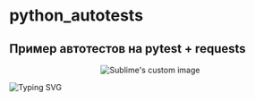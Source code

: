 # python_autotests
## Пример автотестов на pytest + requests
<p align="center">
  <img src="https://encrypted-tbn0.gstatic.com/images?q=tbn:ANd9GcRewo-srisfh9JRmH0YtylOtzm03AZbzKlOG1erjFODQJfsHGjBKo1x_Hi-vrgkKtejXik&usqp=CAU" alt="Sublime's custom image"/>
</p>

![Typing SVG](https://readme-typing-svg.herokuapp.com?color=%2336BCF7&lines=Автотесты+++Python+++Pytest+++Requests)
